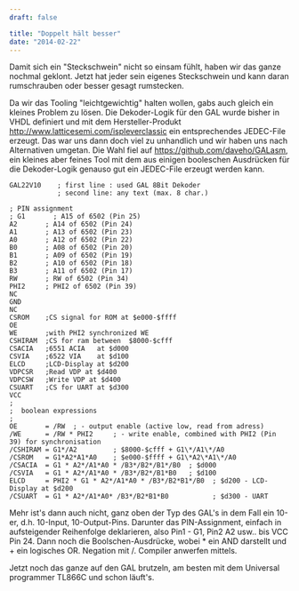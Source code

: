```yaml
---
draft: false

title: "Doppelt hält besser"
date: "2014-02-22"
---
```


Damit sich ein "Steckschwein" nicht so einsam fühlt, haben wir das ganze nochmal geklont. Jetzt hat jeder sein eigenes Steckschwein und kann daran rumschrauben oder besser gesagt rumstecken.

Da wir das Tooling "leichtgewichtig" halten wollen, gabs auch gleich ein kleines Problem zu lösen. Die Dekoder-Logik für den GAL wurde bisher in VHDL definiert und mit dem Hersteller-Produkt http://www.latticesemi.com/ispleverclassic ein entsprechendes JEDEC-File erzeugt. Das war uns dann doch viel zu unhandlich und wir haben uns nach Alternativen umgetan. Die Wahl fiel auf https://github.com/daveho/GALasm, ein kleines aber feines Tool mit dem aus einigen booleschen Ausdrücken für die Dekoder-Logik genauso gut ein JEDEC-File erzeugt werden kann.

```
GAL22V10    ; first line : used GAL 8Bit Dekoder    
            ; second line: any text (max. 8 char.)

; PIN assignment 
; G1       ; A15 of 6502 (Pin 25) 
A2       ; A14 of 6502 (Pin 24) 
A1       ; A13 of 6502 (Pin 23) 
A0       ; A12 of 6502 (Pin 22) 
B0       ; A08 of 6502 (Pin 20) 
B1       ; A09 of 6502 (Pin 19) 
B2       ; A10 of 6502 (Pin 18) 
B3       ; A11 of 6502 (Pin 17) 
RW       ; RW of 6502 (Pin 34) 
PHI2     ; PHI2 of 6502 (Pin 39) 
NC 
GND 
NC 
CSROM    ;CS signal for ROM at $e000-$ffff 
OE 
WE       ;with PHI2 synchronized WE 
CSHIRAM  ;CS for ram between  $8000-$cfff 
CSACIA   ;6551 ACIA   at $d000 
CSVIA    ;6522 VIA    at $d100 
ELCD     ;LCD-Display at $d200 
VDPCSR   ;Read VDP at $d400 
VDPCSW   ;Write VDP at $d400 
CSUART   ;CS for UART at $d300 
VCC 
; 
;  boolean expressions 
; 
OE       = /RW  ; - output enable (active low, read from adress) 
/WE      = /RW * PHI2     ; - write enable, combined with PHI2 (Pin 39) for synchronisation 
/CSHIRAM = G1*/A2         ; $8000-$cfff + G1\*/A1\*/A0 
/CSROM   = G1*A2*A1*A0    ; $e000-$ffff + G1\*A2\*A1\*/A0 
/CSACIA  = G1 * A2*/A1*A0 * /B3*/B2*/B1*/B0  ; $d000 
/CSVIA   = G1 * A2*/A1*A0 * /B3*/B2*/B1*B0   ; $d100 
ELCD     = PHI2 * G1 * A2*/A1*A0 * /B3*/B2*B1*/B0  ; $d200 - LCD-Display at $d200 
/CSUART  = G1 * A2*/A1*A0* /B3*/B2*B1*B0           ; $d300 - UART
```

Mehr ist's dann auch nicht, ganz oben der Typ des GAL's in dem Fall ein 10-er, d.h. 10-Input, 10-Output-Pins. Darunter das PIN-Assignment, einfach in aufsteigender Reihenfolge deklarieren, also Pin1 - G1, Pin2 A2 usw.. bis VCC Pin 24. Dann noch die Boolschen-Ausdrücke, wobei * ein AND darstellt und + ein logisches OR. Negation mit /. Compiler anwerfen mittels.

Jetzt noch das ganze auf den GAL brutzeln, am besten mit dem Universal programmer TL866C und schon läuft's.
